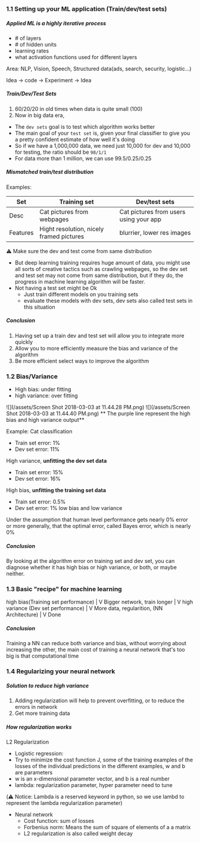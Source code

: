 ### 1.1 Setting up your ML application   \(Train/dev/test sets\)

##### Applied ML is a highly iterative process
 
  - \# of layers 
  - \# of hidden units 
  - learning rates
  - what activation functions used for different layers 
 
Area: NLP, Vision, Speech, Structured data(ads, search, security, logistic...)
  
Idea -> code -> Experiment -> Idea

##### Train/Dev/Test Sets
1. 60/20/20 in old times when data is quite small (100)
2. Now in big data era, 
  - The `dev sets` goal is to test which algorithm works better
  - The main goal of your `test set` is, given your final classifier to give you a pretty confident estimate of how well it's doing
  - So if we have a 1,000,000 data, we need just 10,000 for dev and 10,000 for testing, the ratio should be `98/1/1`
  - For data more than 1 million, we can use 99.5/0.25/0.25
  
##### Mismatched train/test distribution 
Examples:

|Set| Training set |Dev/test sets|
|---------|---|---|
|Desc|Cat pictures from webpages|Cat pictures from users using your app|
|Features|Hight resolution, nicely framed pictures|blurrier, lower res images|

⚠ Make sure the dev and test come from same distribution 

- But deep learning training requires huge amount of data, you might use all sorts of creative tactics such as crawling webpages, so the dev set and test set may not come from same distribution, but if they do, the progress in machine learning algorithm will be faster. 
- Not having a test set might be Ok
  - Just train different models on you training sets
  - evaluate these models with dev sets, dev sets also called test sets in this situation 
  

##### Conclusion 
 1. Having set up a train dev and test set will allow you to integrate more quickly 
 2. Allow you to more efficiently measure the bias and variance of the algorithm 
 3. Be more efficient select ways to improve the algorithm 
  
  
### 1.2 Bias/Variance
- High bias: under fitting 
- high variance: over fitting 

![](/assets/Screen Shot 2018-03-03 at 11.44.28 PM.png)
![](/assets/Screen Shot 2018-03-03 at 11.44.40 PM.png)
** The purple line represent the high bias and high variance output**

Example: Cat classification
- Train set error: 1%
- Dev set error: 11%

High variance, **unfitting the dev set data** 

- Train set error: 15%
- Dev set error: 16%

High bias, **unfitting the training set data** 

- Train set error: 0.5%
- Dev set error: 1%
low bias and low variance

Under the assumption that human level performance gets nearly 0% error or more generally, that the optimal error, called Bayes error, which is nearly 0%

##### Conclusion 
By looking at the algorithm error on training set and dev set, you can diagnose whether it has high bias or high variance, or both, or maybe neither.

### 1.3 Basic "recipe" for machine learning 

high bias(Training set performance) 
|
V
Bigger network, train longer 
|
V
high variance (Dev set performance)
|
V
More data, regularition, (NN Architecture)
|
V
Done
 
##### Conclusion 
Training a NN can reduce both variance and bias, without worrying about increasing the other, the main cost of training a neural network that's too big is that computational time

### 1.4 Regularizing your neural network

##### Solution to reduce high variance
1. Adding regularization will help to prevent overfitting, or to reduce the errors in network
2. Get more training data

##### How regularization works
L2 Regularization 
- Logistic regression: 
 - Try to minimize the cost function J, some of the training examples of the losses of the individual predictions in the different examples, w and b are parameters
 - w is an x-dimensional parameter vector, and b is a real number
 - lambda: regularization parameter, hyper parameter need to tune 
 
 (⚠️ Notice: Lambda is a reserved keyword in python, so we use lambd to represent the lambda regularization parameter)
 
 
- Neural network 
  - Cost function: sum of losses 
  - Forbenius norm: Means the sum of square of elements of a a matrix
  - L2 regularization is also called weight decay
  








